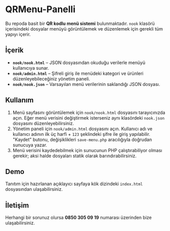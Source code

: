 # QRMenu-Panelli

Bu repoda basit bir **QR kodlu menü sistemi** bulunmaktadır. `nook` klasörü içerisindeki dosyalar menüyü görüntülemek ve düzenlemek için gerekli tüm yapıyı içerir.

## İçerik
- **`nook/nook.html`** – JSON dosyasından okuduğu verilerle menüyü kullanıcıya sunar.
- **`nook/admin.html`** – Şifreli giriş ile menüdeki kategori ve ürünleri düzenleyebileceğiniz yönetim paneli.
- **`nook/nook.json`** – Varsayılan menü verilerinin saklandığı JSON dosyası.

## Kullanım
1. Menü sayfasını görüntülemek için `nook/nook.html` dosyasını tarayıcınızda açın. Eğer menü verisini değiştirmek isterseniz aynı klasördeki `nook.json` dosyasını düzenleyebilirsiniz.
2. Yönetim paneli için `nook/admin.html` dosyasını açın. Kullanıcı adı ve kullanıcı adının ilk üç harfi + `123` şeklindeki şifre ile giriş yapılabilir. "Kaydet" butonu, değişiklikleri `save-menu.php` aracılığıyla doğrudan sunucuya yazar.
3. Menü verisini kaydedebilmek için sunucunun PHP çalıştırabiliyor olması gerekir; aksi halde dosyaları statik olarak barındırabilirsiniz.

## Demo
Tanıtım için hazırlanan açıklayıcı sayfaya kök dizindeki `index.html` dosyasından ulaşabilirsiniz.

## İletişim
Herhangi bir sorunuz olursa **0850 305 09 19** numarası üzerinden bize ulaşabilirsiniz.
